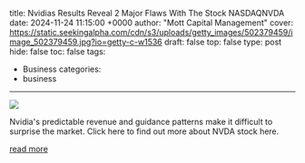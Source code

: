 title: Nvidias Results Reveal 2 Major Flaws With The Stock NASDAQNVDA
date: 2024-11-24 11:15:00 +0000
author: "Mott Capital Management"
cover: https://static.seekingalpha.com/cdn/s3/uploads/getty_images/502379459/image_502379459.jpg?io=getty-c-w1536
draft: false
top: false
type: post
hide: false
toc: false
tags:
  - Business
categories:
  - business
---

![](https://static.seekingalpha.com/cdn/s3/uploads/getty_images/502379459/image_502379459.jpg?io=getty-c-w1536)

Nvidia's predictable revenue and guidance patterns make it difficult to surprise the market. Click here to find out more about NVDA stock here.

[read more](https://seekingalpha.com/article/4739838-nvidia-results-reveal-two-major-flaws)
